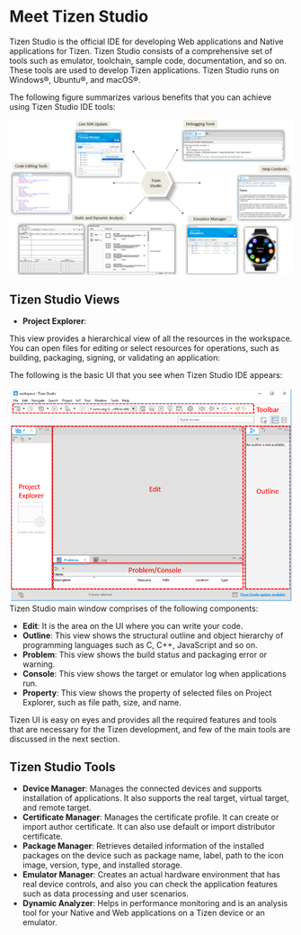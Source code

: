 # Meet Tizen Studio

Tizen Studio is the official IDE for developing Web applications and Native applications for Tizen. Tizen Studio consists of a comprehensive set of tools such as emulator, toolchain, sample code, documentation, and so on. These tools are used to develop Tizen applications. Tizen Studio runs on Windows®, Ubuntu®, and macOS®. 

The following figure summarizes various benefits that you can achieve using Tizen Studio IDE tools:

![Step 2](./media/ide.png)

## Tizen Studio Views

-	**Project Explorer**: 

This view provides a hierarchical view of all the resources in the workspace. You can open files for editing or select resources for operations, such as building, packaging, signing, or validating an application: 

The following is the basic UI that you see when Tizen Studio IDE appears: 

![Step 1](./media/1.png)
Tizen Studio main window comprises of the following components: 

 -	**Edit**: It is the area on the UI where you can write your code. 
 -	**Outline**: This view shows the structural outline and object hierarchy of programming languages such as C, C++, JavaScript and so on.
 -	**Problem**: This view shows the build status and packaging error or warning.
 -	**Console**: This view shows the target or emulator log when applications run.
 -	**Property**: This view shows the property of selected files on Project Explorer, such as file path, size, and name.

Tizen UI is easy on eyes and provides all the required features and tools that are necessary for the Tizen development, and few of the main tools are discussed in the next section. 

## Tizen Studio Tools

 -	**Device Manager**: Manages the connected devices and supports installation of applications. It also supports the real target, virtual target, and remote target.
 -	**Certificate Manager**: Manages the certificate profile. It can create or import author certificate. It can also use default or import distributor certificate.
 - **Package Manager**: Retrieves detailed information of the installed packages on the device such as package name, label, path to the icon image, version, type, and installed storage.
 - **Emulator Manager**: Creates an actual hardware environment that has real device controls, and also you can check the application features such as data processing and user scenarios.
 - **Dynamic Analyzer**: Helps in performance monitoring and is an analysis tool for your Native and Web applications on a Tizen device or an emulator. 
